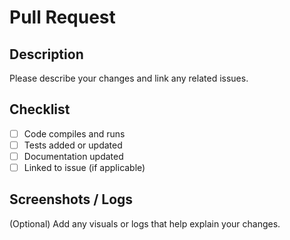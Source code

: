 # Pull Request

## Description

Please describe your changes and link any related issues.

## Checklist

- [ ] Code compiles and runs
- [ ] Tests added or updated
- [ ] Documentation updated
- [ ] Linked to issue (if applicable)

## Screenshots / Logs

(Optional) Add any visuals or logs that help explain your changes.
